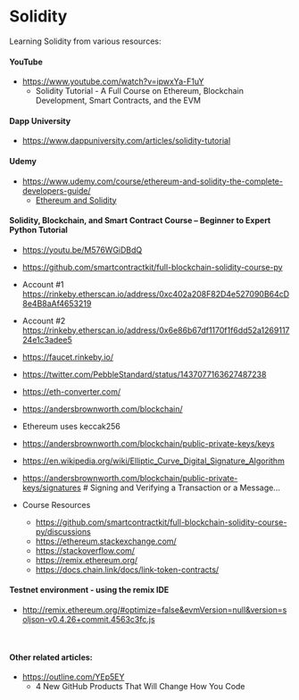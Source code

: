 # Solidity
Learning Solidity from various resources:

#### YouTube
- https://www.youtube.com/watch?v=ipwxYa-F1uY
  - Solidity Tutorial - A Full Course on Ethereum, Blockchain Development, Smart Contracts, and the EVM
#### Dapp University
- https://www.dappuniversity.com/articles/solidity-tutorial
#### Udemy
- https://www.udemy.com/course/ethereum-and-solidity-the-complete-developers-guide/
  - [Ethereum and Solidity](https://github.com/Quackers71/solidity/tree/develop/ethereum-udemy)

#### Solidity, Blockchain, and Smart Contract Course – Beginner to Expert Python Tutorial
- https://youtu.be/M576WGiDBdQ
- https://github.com/smartcontractkit/full-blockchain-solidity-course-py
- Account #1 https://rinkeby.etherscan.io/address/0xc402a208F82D4e527090B64cD8e4B8aAf4653219
- Account #2 https://rinkeby.etherscan.io/address/0x6e86b67df1170f1f6dd52a126911724e1c3adee5
- https://faucet.rinkeby.io/
- https://twitter.com/PebbleStandard/status/1437077163627487238
- https://eth-converter.com/
- https://andersbrownworth.com/blockchain/
- Ethereum uses keccak256
- https://andersbrownworth.com/blockchain/public-private-keys/keys
- https://en.wikipedia.org/wiki/Elliptic_Curve_Digital_Signature_Algorithm
- https://andersbrownworth.com/blockchain/public-private-keys/signatures # Signing and Verifying a Transaction or a Message...

- Course Resources
  - https://github.com/smartcontractkit/full-blockchain-solidity-course-py/discussions
  - https://ethereum.stackexchange.com/
  - https://stackoverflow.com/
  - https://remix.ethereum.org/
  - https://docs.chain.link/docs/link-token-contracts/

#### Testnet environment - using the remix IDE
- http://remix.ethereum.org/#optimize=false&evmVersion=null&version=soljson-v0.4.26+commit.4563c3fc.js

<br />

#### Other related articles:

- https://outline.com/YEp5EY
  - 4 New GitHub Products That Will Change How You Code
  
